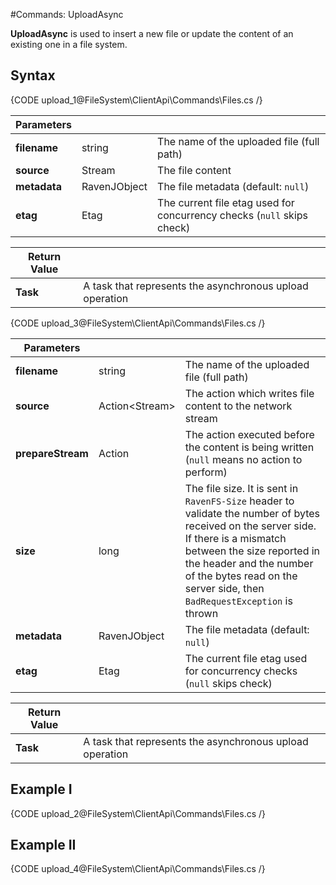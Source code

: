 #Commands: UploadAsync

**UploadAsync** is used to insert a new file or update the content of an existing one in a file system.

## Syntax

{CODE upload_1@FileSystem\ClientApi\Commands\Files.cs /}

| Parameters | | |
| ------------- | ------------- | ----- |
| **filename** | string | The name of the uploaded file (full path) |
| **source** | Stream | The file content |
| **metadata** | RavenJObject | The file metadata (default: `null`) |
| **etag** | Etag | The current file etag used for concurrency checks (`null` skips check) |

| Return Value | |
| ------------- | ------------- |
| **Task** | A task that represents the asynchronous upload operation |

{CODE upload_3@FileSystem\ClientApi\Commands\Files.cs /}

| Parameters | | |
| ------------- | ------------- | ----- |
| **filename** | string | The name of the uploaded file (full path) |
| **source** | Action&lt;Stream&gt; | The action which writes file content to the network stream |
| **prepareStream** | Action | The action executed before the content is being written (`null` means no action to perform) |
| **size** | long | The file size. It is sent in `RavenFS-Size` header to validate the number of bytes received on the server side. If there is a mismatch between the size reported in the header and the number of the bytes read on the server side, then `BadRequestException` is thrown |
| **metadata** | RavenJObject | The file metadata (default: `null`) |
| **etag** | Etag | The current file etag used for concurrency checks (`null` skips check) |

| Return Value | |
| ------------- | ------------- |
| **Task** | A task that represents the asynchronous upload operation |

## Example I

{CODE upload_2@FileSystem\ClientApi\Commands\Files.cs /}

## Example II

{CODE upload_4@FileSystem\ClientApi\Commands\Files.cs /}
